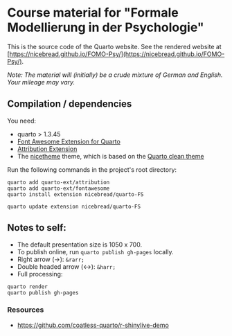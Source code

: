 # Course material for "Formale Modellierung in der Psychologie"

This is the source code of the Quarto website. See the rendered website at [https://nicebread.github.io/FOMO-Psy/](https://nicebread.github.io/FOMO-Psy/).

*Note: The material will (initially) be a crude mixture of German and English. Your mileage may vary.*

## Compilation / dependencies

You need:

- quarto > 1.3.45
- [Font Awesome Extension for Quarto](https://github.com/quarto-ext/fontawesome)
- [Attribution Extension](https://github.com/quarto-ext/attribution)
- The [nicetheme](https://github.com/nicebread/quarto-FS) theme, which is based on the [Quarto clean theme](https://github.com/grantmcdermott/quarto-revealjs-clean/tree/main)

Run the following commands in the project's root directory:

```
quarto add quarto-ext/attribution
quarto add quarto-ext/fontawesome
quarto install extension nicebread/quarto-FS

quarto update extension nicebread/quarto-FS
```

## Notes to self:

- The default presentation size is 1050 x 700.
- To publish online, run `quarto publish gh-pages` locally.
- Right arrow (→): `&rarr;`
- Double headed arrow (↔): `&harr;`
- Full processing:

```
quarto render
quarto publish gh-pages
```

### Resources

- https://github.com/coatless-quarto/r-shinylive-demo

